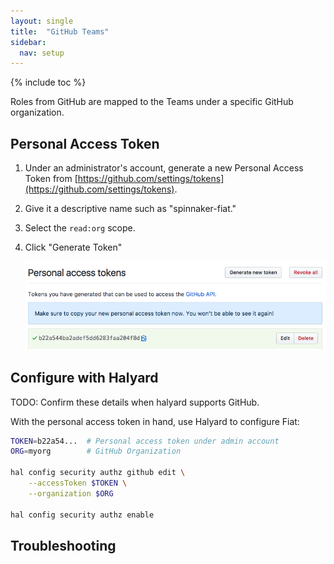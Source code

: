 ```yaml
---
layout: single
title:  "GitHub Teams"
sidebar:
  nav: setup
---
```


{% include toc %}

Roles from GitHub are mapped to the Teams under a specific GitHub organization.

## Personal Access Token

1. Under an administrator's account, generate a new Personal Access Token from 
[https://github.com/settings/tokens](https://github.com/settings/tokens).
1. Give it a descriptive name such as "spinnaker-fiat."
1. Select the `read:org` scope.
1. Click "Generate Token"

    ![GitHub personal access token](personal-access-token.png)

## Configure with Halyard

TODO: Confirm these details when halyard supports GitHub.

With the personal access token in hand, use Halyard to configure Fiat:

```bash
TOKEN=b22a54...  # Personal access token under admin account 
ORG=myorg        # GitHub Organization

hal config security authz github edit \
    --accessToken $TOKEN \
    --organization $ORG
    
hal config security authz enable
```

## Troubleshooting

